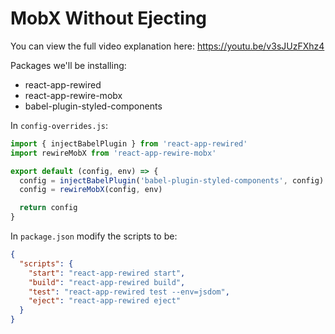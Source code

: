 # MobX Without Ejecting

You can view the full video explanation here: https://youtu.be/v3sJUzFXhz4

Packages we'll be installing:

- react-app-rewired
- react-app-rewire-mobx
- babel-plugin-styled-components

In `config-overrides.js`:

```javascript
import { injectBabelPlugin } from 'react-app-rewired'
import rewireMobX from 'react-app-rewire-mobx'

export default (config, env) => {
  config = injectBabelPlugin('babel-plugin-styled-components', config)
  config = rewireMobX(config, env)

  return config
}
```

In `package.json` modify the scripts to be:

```json
{
  "scripts": {
    "start": "react-app-rewired start",
    "build": "react-app-rewired build",
    "test": "react-app-rewired test --env=jsdom",
    "eject": "react-app-rewired eject"
  }
}
```
